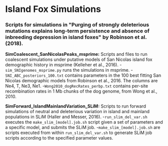 # Island Fox Simulations
### Scripts for simulations in "Purging of strongly deleterious mutations explains long-term persistence and absence of inbreeding depression in island foxes" by Robinson et al. (2018).

**SimCoalescent_SanNicolasPeaks_msprime:** Scripts and files to run coalescent simulations under putative models of San Nicolas island fox demographic history in msprime (Kelleher et al., 2016).
  -`sim_SNIgenomes_msprime.py` runs the simulations in msprime.
  -`SNI_ABC_posteriors_100.txt` contains parameters in the 100 best fitting San Nicolas demographic models from Robinson et al., 2016. The columns are Ne4, T, Ne3, Ne1.
  -`Wong2010_dogRecRates_perbp.txt` contains per-site recombination rates in 1 Mb chunks of the dog genome, from Wong et al., 2010.


**SimForward_IslandMainlandVariation_SLiM:** Scripts to run forward simulations of neutral and deleterious variation in island and mainland populations in SLiM (Haller and Messer, 2016).
  -`run_slim_del_var.sh` executes the `make_slim_[model].job.sh` script given a set of parameters and a specific model, and submits the SLiM job.
  -`make_slim_[model].job.sh` are scripts executed from within `run_slim_del_var.sh` to generate SLiM job scripts according to the specified parameter values.
